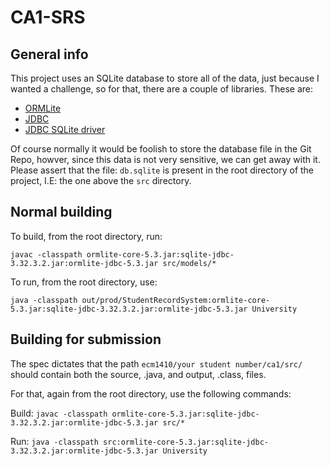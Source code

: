 # CA1-SRS

## General info

This project uses an SQLite database to store all of the data, just because I wanted a challenge, so for that, there are a couple of libraries.
These are:
  - [ORMLite](https://ormlite.com)
  - [JDBC](https://docs.oracle.com/javase/8/docs/technotes/guides/jdbc/)
  - [JDBC SQLite driver](https://github.com/xerial/sqlite-jdbc)

Of course normally it would be foolish to store the database file in the Git Repo, howver, since this data is not very sensitive, we can get away with it.
Please assert that the file: `db.sqlite` is present in the root directory of the project, I.E: the one above the `src` directory.

## Normal building

To build, from the root directory, run:

`javac -classpath ormlite-core-5.3.jar:sqlite-jdbc-3.32.3.2.jar:ormlite-jdbc-5.3.jar src/models/*`

To run, from the root directory, use:

`java -classpath out/prod/StudentRecordSystem:ormlite-core-5.3.jar:sqlite-jdbc-3.32.3.2.jar:ormlite-jdbc-5.3.jar University`

## Building for submission

The spec dictates that the path `ecm1410/your student number/ca1/src/` should contain both the source, .java, and output, .class, files.

For that, again from the root directory, use the following commands:

Build: `javac -classpath ormlite-core-5.3.jar:sqlite-jdbc-3.32.3.2.jar:ormlite-jdbc-5.3.jar src/*`

Run: `java -classpath src:ormlite-core-5.3.jar:sqlite-jdbc-3.32.3.2.jar:ormlite-jdbc-5.3.jar University`
